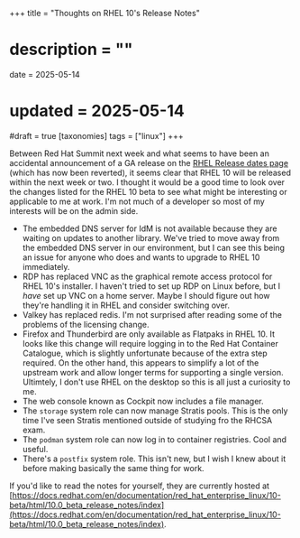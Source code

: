 +++
title = "Thoughts on RHEL 10's Release Notes"
# description = ""
date = 2025-05-14
# updated = 2025-05-14
#draft = true
[taxonomies]
tags = ["linux"]
+++

Between Red Hat Summit next week and what seems to have been an accidental announcement of a GA release on the [RHEL Release dates page](https://access.redhat.com/articles/3078) (which has now been reverted), it seems clear that RHEL 10 will be released within the next week or two.
I thought it would be a good time to look over the changes listed for the RHEL 10 beta to see what might be interesting or applicable to me at work. 
I'm not much of a developer so most of my interests will be on the admin side.

* The embedded DNS server for IdM is not available because they are waiting on updates to another library. We've tried to move away from the embedded DNS server in our environment, but I can see this being an issue for anyone who does and wants to upgrade to RHEL 10 immediately. 
* RDP has replaced VNC as the graphical remote access protocol for RHEL 10's installer. I haven't tried to set up RDP on Linux before, but I *have* set up VNC on a home server. Maybe I should figure out how they're handling it in RHEL and consider switching over. 
* Valkey has replaced redis. I'm not surprised after reading some of the problems of the licensing change. 
* Firefox and Thunderbird are only available as Flatpaks in RHEL 10. It looks like this change will require logging in to the Red Hat Container Catalogue, which is slightly unfortunate because of the extra step required. On the other hand, this appears to simplify a lot of the upstream work and allow longer terms for supporting a single version. Ultimtely, I don't use RHEL on the desktop so this is all just a curiosity to me.
* The web console known as Cockpit now includes a file manager.
* The `storage` system role can now manage Stratis pools. This is the only time I've seen Stratis mentioned outside of studying fro the RHCSA exam.
* The `podman` system role can now log in to container registries. Cool and useful.
* There's a `postfix` system role. This isn't new, but I wish I knew about it before making basically the same thing for work. 


If you'd like to read the notes for yourself, they are currently hosted at [https://docs.redhat.com/en/documentation/red_hat_enterprise_linux/10-beta/html/10.0_beta_release_notes/index](https://docs.redhat.com/en/documentation/red_hat_enterprise_linux/10-beta/html/10.0_beta_release_notes/index).
